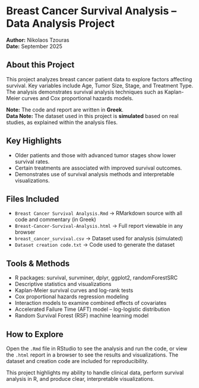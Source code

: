 # Breast Cancer Survival Analysis – Data Analysis Project
**Author:** Nikolaos Tzouras  
**Date:** September 2025  

## About this Project
This project analyzes breast cancer patient data to explore factors affecting survival. Key variables include Age, Tumor Size, Stage, and Treatment Type. The analysis demonstrates survival analysis techniques such as Kaplan-Meier curves and Cox proportional hazards models.

**Note:** The code and report are written in **Greek**.  
**Data Note:** The dataset used in this project is **simulated** based on real studies, as explained within the analysis files.

## Key Highlights
- Older patients and those with advanced tumor stages show lower survival rates.  
- Certain treatments are associated with improved survival outcomes.  
- Demonstrates use of survival analysis methods and interpretable visualizations.

## Files Included
- `Breast Cancer Survival Analysis.Rmd` → RMarkdown source with all code and commentary (in Greek)  
- `Breast-Cancer-Survival-Analysis.html` → Full report viewable in any browser  
- `breast_cancer_survival.csv` → Dataset used for analysis (simulated)  
- `Dataset creation code.txt` → Code used to generate the dataset  

## Tools & Methods
- R packages: survival, survminer, dplyr, ggplot2, randomForestSRC  
- Descriptive statistics and visualizations  
- Kaplan-Meier survival curves and log-rank tests  
- Cox proportional hazards regression modeling  
- Interaction models to examine combined effects of covariates  
- Accelerated Failure Time (AFT) model – log-logistic distribution
- Random Survival Forest (RSF) machine learning model


## How to Explore
Open the `.Rmd` file in RStudio to see the analysis and run the code, or view the `.html` report in a browser to see the results and visualizations. The dataset and creation code are included for reproducibility.

This project highlights my ability to handle clinical data, perform survival analysis in R, and produce clear, interpretable visualizations.
